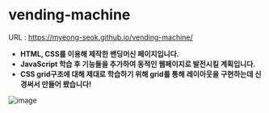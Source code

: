 # vending-machine
URL : https://myeong-seok.github.io/vending-machine/
* **HTML, CSS를 이용해 제작한 밴딩머신 페이지입니다.**
* **JavaScript 학습 후 기능들을 추가하여 동적인 웹페이지로 발전시킬 계획입니다.**
* **CSS grid구조에 대해 제대로 학습하기 위해 grid를 통해 레이아웃을 구현하는데 신경써서 만들어 봤습니다!**

![image](https://user-images.githubusercontent.com/68632605/164734084-ada6c219-960f-4b32-a8c7-45df99755459.png)
